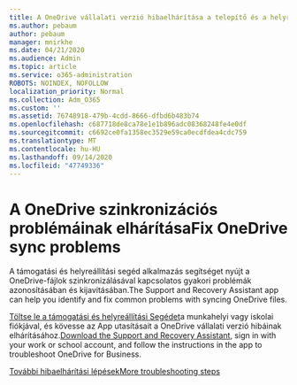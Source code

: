 ```yaml
---
title: A OneDrive vállalati verzió hibaelhárítása a telepítő és a helyreállítási segéd segítségével
ms.author: pebaum
author: pebaum
manager: mnirkhe
ms.date: 04/21/2020
ms.audience: Admin
ms.topic: article
ms.service: o365-administration
ROBOTS: NOINDEX, NOFOLLOW
localization_priority: Normal
ms.collection: Adm_O365
ms.custom: ''
ms.assetid: 76748918-479b-4cdd-8666-dfbd6b483b74
ms.openlocfilehash: c687718de8ca78e1e1b896adc08368248fe4e0df
ms.sourcegitcommit: c6692ce0fa1358ec3529e59ca0ecdfdea4cdc759
ms.translationtype: MT
ms.contentlocale: hu-HU
ms.lasthandoff: 09/14/2020
ms.locfileid: "47749336"
---
```

# <a name="fix-onedrive-sync-problems"></a><span data-ttu-id="d0cfc-102">A OneDrive szinkronizációs problémáinak elhárítása</span><span class="sxs-lookup"><span data-stu-id="d0cfc-102">Fix OneDrive sync problems</span></span>

<span data-ttu-id="d0cfc-103">A támogatási és helyreállítási segéd alkalmazás segítséget nyújt a OneDrive-fájlok szinkronizálásával kapcsolatos gyakori problémák azonosításában és kijavításában.</span><span class="sxs-lookup"><span data-stu-id="d0cfc-103">The Support and Recovery Assistant app can help you identify and fix common problems with syncing OneDrive files.</span></span> 
  
<span data-ttu-id="d0cfc-104">[Töltse le a támogatási és helyreállítási Segédet](https://aka.ms/sara)a munkahelyi vagy iskolai fiókjával, és kövesse az App utasításait a OneDrive vállalati verzió hibáinak elhárításához.</span><span class="sxs-lookup"><span data-stu-id="d0cfc-104">[Download the Support and Recovery Assistant](https://aka.ms/sara), sign in with your work or school account, and follow the instructions in the app to troubleshoot OneDrive for Business.</span></span> 
  
[<span data-ttu-id="d0cfc-105">További hibaelhárítási lépések</span><span class="sxs-lookup"><span data-stu-id="d0cfc-105">More troubleshooting steps</span></span>](https://go.microsoft.com/fwlink/?linkid=872097)
  

